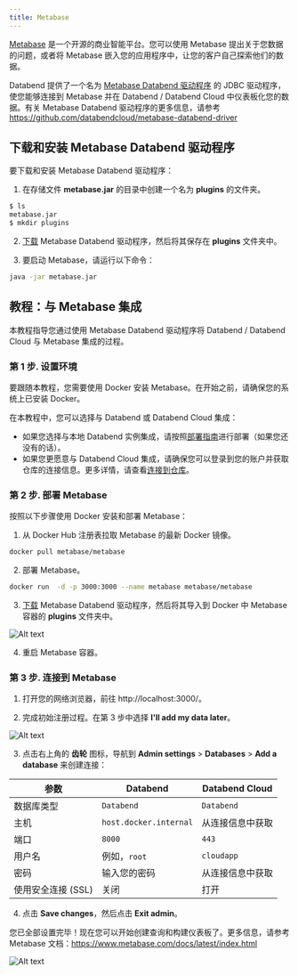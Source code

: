 ```yaml
---
title: Metabase
---
```


[Metabase](https://www.metabase.com/) 是一个开源的商业智能平台。您可以使用 Metabase 提出关于您数据的问题，或者将 Metabase 嵌入您的应用程序中，让您的客户自己探索他们的数据。

Databend 提供了一个名为 [Metabase Databend 驱动程序](https://github.com/databendcloud/metabase-databend-driver/releases/latest) 的 JDBC 驱动程序，使您能够连接到 Metabase 并在 Databend / Databend Cloud 中仪表板化您的数据。有关 Metabase Databend 驱动程序的更多信息，请参考 https://github.com/databendcloud/metabase-databend-driver

## 下载和安装 Metabase Databend 驱动程序

要下载和安装 Metabase Databend 驱动程序：

1. 在存储文件 **metabase.jar** 的目录中创建一个名为 **plugins** 的文件夹。

```bash
$ ls
metabase.jar
$ mkdir plugins
```
2. [下载](https://github.com/databendcloud/metabase-databend-driver/releases/latest) Metabase Databend 驱动程序，然后将其保存在 **plugins** 文件夹中。

3. 要启动 Metabase，请运行以下命令：

```bash
java -jar metabase.jar
```

## 教程：与 Metabase 集成

本教程指导您通过使用 Metabase Databend 驱动程序将 Databend / Databend Cloud 与 Metabase 集成的过程。

### 第 1 步. 设置环境

要跟随本教程，您需要使用 Docker 安装 Metabase。在开始之前，请确保您的系统上已安装 Docker。

在本教程中，您可以选择与 Databend 或 Databend Cloud 集成：

- 如果您选择与本地 Databend 实例集成，请按照[部署指南](/guides/deploy)进行部署（如果您还没有的话）。
- 如果您更愿意与 Databend Cloud 集成，请确保您可以登录到您的账户并获取仓库的连接信息。更多详情，请查看[连接到仓库](/guides/cloud/using-databend-cloud/warehouses#connecting)。

### 第 2 步. 部署 Metabase

按照以下步骤使用 Docker 安装和部署 Metabase：

1. 从 Docker Hub 注册表拉取 Metabase 的最新 Docker 镜像。

```bash
docker pull metabase/metabase
```

2. 部署 Metabase。

```bash
docker run  -d -p 3000:3000 --name metabase metabase/metabase
```

3. [下载](https://github.com/databendcloud/metabase-databend-driver/releases/latest) Metabase Databend 驱动程序，然后将其导入到 Docker 中 Metabase 容器的 **plugins** 文件夹中。

![Alt text](@site/docs/public/img/integration/add2plugins.gif)

4. 重启 Metabase 容器。

### 第 3 步. 连接到 Metabase

1. 打开您的网络浏览器，前往 http://localhost:3000/。

2. 完成初始注册过程。在第 3 步中选择 **I'll add my data later**。

![Alt text](@site/docs/public/img/integration/add-later.png)

3. 点击右上角的 **齿轮** 图标，导航到 **Admin settings** > **Databases** > **Add a database** 来创建连接：

| 参数                           | Databend               | Databend Cloud                     |
|--------------------------------|------------------------|------------------------------------|
| 数据库类型                     | `Databend`             | `Databend`                         |
| 主机                           | `host.docker.internal` | 从连接信息中获取                   |
| 端口                           | `8000`                 | `443`                              |
| 用户名                         | 例如，`root`           | `cloudapp`                         |
| 密码                           | 输入您的密码           | 从连接信息中获取                   |
| 使用安全连接 (SSL)             | 关闭                   | 打开                               |

4. 点击 **Save changes**，然后点击 **Exit admin**。

您已全部设置完毕！现在您可以开始创建查询和构建仪表板了。更多信息，请参考 Metabase 文档：https://www.metabase.com/docs/latest/index.html

![Alt text](@site/docs/public/img/integration/allset.png)